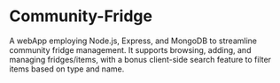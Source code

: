 # Community-Fridge
A webApp employing Node.js, Express, and MongoDB to streamline community fridge management. It supports browsing, adding, and managing fridges/items, with a bonus client-side search feature to filter items based on type and name.
